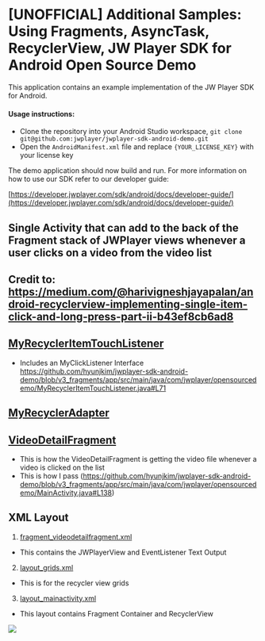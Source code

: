 # [UNOFFICIAL] Additional Samples: Using Fragments, AsyncTask, RecyclerView, JW Player SDK for Android Open Source Demo

This application contains an example implementation of the JW Player SDK for Android.

#### Usage instructions:

-	Clone the repository into your Android Studio workspace, `git clone git@github.com:jwplayer/jwplayer-sdk-android-demo.git`
-	Open the `AndroidManifest.xml` file and replace `{YOUR_LICENSE_KEY}` with your license key

The demo application should now build and run. 
For more information on how to use our SDK refer to our developer guide:

[https://developer.jwplayer.com/sdk/android/docs/developer-guide/](https://developer.jwplayer.com/sdk/android/docs/developer-guide/)

## Single Activity that can add to the back of the Fragment stack of JWPlayer views whenever a user clicks on a video from the  video list

## Credit to: https://medium.com/@harivigneshjayapalan/android-recyclerview-implementing-single-item-click-and-long-press-part-ii-b43ef8cb6ad8

## [MyRecyclerItemTouchListener](https://github.com/hyunjkim/jwplayer-sdk-android-demo/blob/v3_fragments/app/src/main/java/com/jwplayer/opensourcedemo/MyRecyclerItemTouchListener.java)
- Includes an MyClickListener Interface https://github.com/hyunjkim/jwplayer-sdk-android-demo/blob/v3_fragments/app/src/main/java/com/jwplayer/opensourcedemo/MyRecyclerItemTouchListener.java#L71

## [MyRecyclerAdapter](https://github.com/hyunjkim/jwplayer-sdk-android-demo/blob/v3_fragments/app/src/main/java/com/jwplayer/opensourcedemo/MyRecyclerAdapter.java)

## [VideoDetailFragment](https://github.com/hyunjkim/jwplayer-sdk-android-demo/blob/v3_fragments/app/src/main/java/com/jwplayer/opensourcedemo/VideoDetailFragment.java#L94)
- This is how the VideoDetailFragment is getting the video file whenever a video is clicked on the list
- This is how I pass (https://github.com/hyunjkim/jwplayer-sdk-android-demo/blob/v3_fragments/app/src/main/java/com/jwplayer/opensourcedemo/MainActivity.java#L138)

## XML Layout
1) [fragment_videodetailfragment.xml](https://github.com/hyunjkim/jwplayer-sdk-android-demo/blob/v3_fragments/app/src/main/res/layout/fragment_videodetailfragment.xml)
- This contains the JWPlayerView and EventListener Text Output
2) [layout_grids.xml](https://github.com/hyunjkim/jwplayer-sdk-android-demo/blob/v3_fragments/app/src/main/res/layout/layout_grids.xml)
- This is for the recycler view grids
3) [layout_mainactivity.xml](https://github.com/hyunjkim/jwplayer-sdk-android-demo/blob/v3_fragments/app/src/main/res/layout/layout_mainactivity.xml)
- This layout contains Fragment Container and RecyclerView

![](https://s3.amazonaws.com/qa.jwplayer.com/~hyunjoo/android/github/v3_fragment_rv.png)

